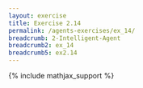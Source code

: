 ```yaml
---
layout: exercise
title: Exercise 2.14
permalink: /agents-exercises/ex_14/
breadcrumb: 2-Intelligent-Agent
breadcrumb2: ex_14
breadcrumb5: ex2.14
---
```


{% include mathjax_support %}

